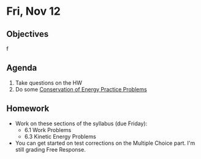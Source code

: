 Fri, Nov 12
=========    
  
Objectives  
------------  
f
  
Agenda    
---------    

1. Take questions on the HW
2. Do some [Conservation of Energy Practice Problems](https://avon.schoology.com/page/5144966002)

  
Homework  
-------------    
- Work on these sections of the syllabus (due Friday):
	- 6.1 Work Problems
	- 6.3 Kinetic Energy Problems 
- You can get started on test corrections on the Multiple Choice part.  I'm still grading Free Response.
<!--stackedit_data:
eyJoaXN0b3J5IjpbLTkyMjk1ODI3OCwxNDk3ODgzNDgwLDg5OT
I5MTcwNywtMTEyODU0OTgwNSwzNjY5MzMxMjMsLTMxNDM2ODIx
MiwtNzkwMjYxNzA5LDE0NDk0NTIxODIsLTI1MzY3MDU5MCwtOT
U1MTEzMTg2LDQ4NTkwMDM0NSwtMzU0OTYyNjk1LDE0MTU5MTYw
MTIsNDA1NDkxNjAyLC0xOTczMTk0MjI3LC0xMzU0ODU1MTkxLD
U5ODM2MzE3NSwtMTk3NjAyNTg3NywtMTk1ODE1NzczMCwzODI0
NzkwNjNdfQ==
-->